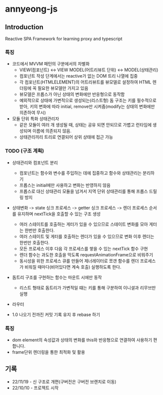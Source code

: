 # annyeong-js
## Introduction
Reactive SPA Framework for learning proxy and typescript

### 특징
* 코드에서 MVVM 패턴의 구분에서의 차별화
  * VIEW(컴포넌트) <-> VIEW MODEL(어트리뷰트 단위) <-> MODEL(상태관리)
  * 컴포넌트 작성 단계에서는 reactive가 없는 DOM 트리 나열에 집중
  * 각 컴포넌트(HTMLELEMENT)의 어트리뷰트를 뷰모델로 설정하여 HTML 렌더링에 꼭 필요한 뷰모델만 가지고 있음
  * 뷰모델은 프롭스가 아닌 상태의 변화에만 반응형으로 동작함
  * 예외적으로 상태에 가변적으로 생성되는(리스트형) 돔 구조는 키를 필수적으로 받아, 키의 변화에 따라 initial, remove만 시켜줌(modify는 상태의 변화에만 의존하여 무시)
* 모듈 단위 특화 상태관리자
  * 같은 모듈이 여러 개 생성될 때, 상태는 공유 되면 안되므로 가볍고 런타임에 생성되며 이름에 의존되지 않음.
  * 상태관리끼리 트리로 연결되어 상위 상태에 접근 가능


### TODO (구조 계획)
* 상태관리와 컴포넌트 분리
  * 컴포넌트는 함수와 변수를 주입하는 데에 집중하고 함수와 상태관리는 분리하기
  * 프롭스는 initial에만 사용하고 변화는 반영하지 않음
  * 프롭스로 대신 상태관리 모듈을 넘겨서 지역 단위 상태관리를 통해 프롭스 드릴링 방지 
* 상태변화 -> state 싱크 프로세스 -> getter 싱크 프로세스 -> 렌더 프로세스 순서를 유지하며 nextTick을 호출할 수 있는 구조 생성
  * 여러 스테이트를 호출하는 게터가 있을 수 있으므로 스테이트 변화를 모아 게터는 한번만 호출한다.
  * 여러 스테이트 및 게터를 호출하는 렌더가 있을 수 있으므로 변화 이후 렌더는 한번만 호출한다.
  * 모든 프로세스 이후 다음 각 프로세스를 쌓을 수 있는 nextTick 함수 구현
  * 렌더 함수는 과도한 호출을 막도록 requestAnimationFrame으로 비워주기
  * 동시성을 위한 프로세스 큐를 만들어 제너레이터로 쪼갠 함수를 렌더 프로세스가 비워질 때마다(비어있다면 계속 호출) 실행하도록 한다.
* 돔트리 구조를 구현하는 함수는 마운트 시에만 동작
  * 리스트 형태로 돔트리가 가변적일 떄는 키를 통해 구분하여 이니셜과 리무브만 실행
* 라우터
  
* 1.0 나오기 전까진 커밋 기록 유지 후 rebase 하기

### 특징
* dom element의 속성값과 상태의 변화를 this와 반응형으로 연결하여 사용하기 편합니다.
* frame단위 렌더링을 통한 최적화 및 활용


## 기록
* 22/11/19 - 신 구조로 개편(구버전은 구버전 브랜치로 이동)
* 22/10/10 - 프로젝트 시작